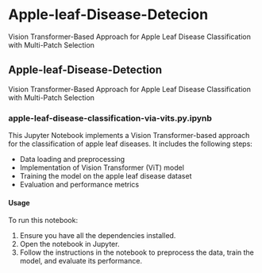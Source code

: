 # Apple-leaf-Disease-Detecion
Vision Transformer-Based Approach for Apple Leaf Disease Classification with Multi-Patch Selection
## Apple-leaf-Disease-Detection
Vision Transformer-Based Approach for Apple Leaf Disease Classification with Multi-Patch Selection

### apple-leaf-disease-classification-via-vits.py.ipynb
This Jupyter Notebook implements a Vision Transformer-based approach for the classification of apple leaf diseases. It includes the following steps:
- Data loading and preprocessing
- Implementation of Vision Transformer (ViT) model
- Training the model on the apple leaf disease dataset
- Evaluation and performance metrics

#### Usage
To run this notebook:
1. Ensure you have all the dependencies installed.
2. Open the notebook in Jupyter.
3. Follow the instructions in the notebook to preprocess the data, train the model, and evaluate its performance.

